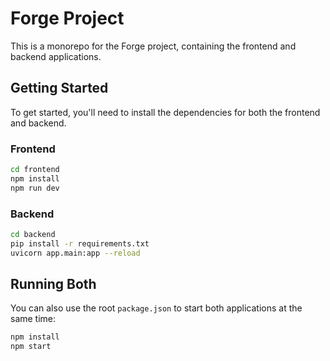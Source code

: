 # Forge Project

This is a monorepo for the Forge project, containing the frontend and backend applications.

## Getting Started

To get started, you'll need to install the dependencies for both the frontend and backend.

### Frontend

```bash
cd frontend
npm install
npm run dev
```

### Backend

```bash
cd backend
pip install -r requirements.txt
uvicorn app.main:app --reload
```

## Running Both

You can also use the root `package.json` to start both applications at the same time:

```bash
npm install
npm start
```
